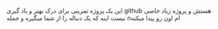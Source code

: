 این یک پروژه تمرینی برای درک بهتر و یاد گیری github هستش و پروژه زیاد خاصی نیست اینه که یک دنباله را از شما میگیره و جمله nام اون رو پیدا میکنه 
